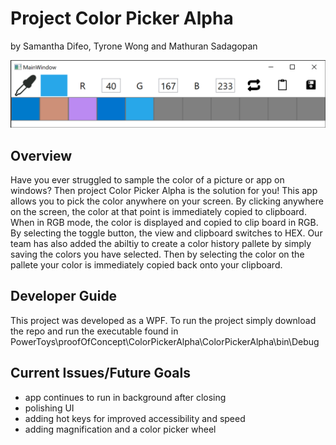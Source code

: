<h1> Project Color Picker Alpha </h1>
<p>by Samantha Difeo, Tyrone Wong and Mathuran Sadagopan
</p>





<img src="Resources/images/ColorPickerAlpha.png" />

<h2>Overview</h2> 

Have you ever struggled to sample the color of a picture or app on windows? Then project Color Picker Alpha is the solution for you! This app allows you to pick the color anywhere on your screen. By clicking anywhere on the screen, the color at that point is immediately copied to clipboard. When in RGB mode, the color is displayed and copied to clip board in RGB. By selecting the toggle button, the view and clipboard switches to HEX. Our team has also added the abiltiy to create a color history pallete by simply saving the colors you have selected. Then by selecting the color on the pallete your color is immediately copied back onto your clipboard.


<h2>Developer Guide</h2>
This project was developed as a WPF. To run the project simply download the repo and run the executable found in PowerToys\proofOfConcept\ColorPickerAlpha\ColorPickerAlpha\bin\Debug

<h2>Current Issues/Future Goals</h2>

* app continues to run in background after closing 
* polishing UI
* adding hot keys for improved accessibility and speed
* adding magnification and a color picker wheel